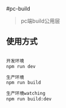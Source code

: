 #pc-build
> pc端build公用层

## 使用方式

``` bash  

开发环境
npm run dev

生产环境
npm run build

生产环境watching
npm run build:dev

```
